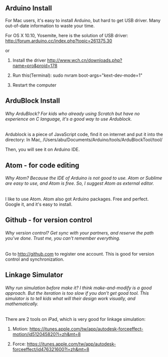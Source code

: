 Arduino Install
-----
For Mac users, it's easy to install Arduino, but hard to get USB driver.
Many out-of-date information to waste your time.

For OS X 10.10, Yosemite, here is the solution of USB driver:
http://forum.arduino.cc/index.php?topic=261375.30

or

1. Install the driver http://www.wch.cn/downloads.php?name=pro&proid=178

2. Run this(Terminal):  sudo nvram boot-args="kext-dev-mode=1"

3. Restart the computer


ArduBlock Install
-----
###### Why ArduBlock? For kids who already using Scratch but have no experience on C language, it's a good way to use Ardublock.

Ardublock is a piece of JavaScript code, find it on internet and put it into the directory:
  In Mac, /Users/abu/Documents/Arduino/tools/ArduBlockTool/tool/

Then, you will see it on Arduino IDE.


Atom - for code editing
-----
###### Why Atom? Because the IDE of Arduino is not good to use. Atom or Sublime are easy to use, and Atom is free. So, I suggest Atom as external editor.

I like to use Atom. Atom also got Arduino packages. Free and perfect. Google it, and it's easy to install.


Github - for version control
-----
###### Why version control? Get sync with your partners, and reserve the path you've done. Trust me, you can't remember everything.

Go to http://github.com to register one account. This is good for version control and synchronization.


Linkage Simulator
-----
###### Why run simulation before make it? I think make-and-modify is a good approach. But the iteration is too slow if you don't get good tool. This simulator is to tell kids what will their design work visually, and mathematically.

There are 2 tools on iPad, which is very good for linkage simulation:

1. Motion: https://itunes.apple.com/tw/app/autodesk-forceeffect-motion/id512045820?l=zh&mt=8

2. Force: https://itunes.apple.com/tw/app/autodesk-forceeffect/id476321600?l=zh&mt=8












